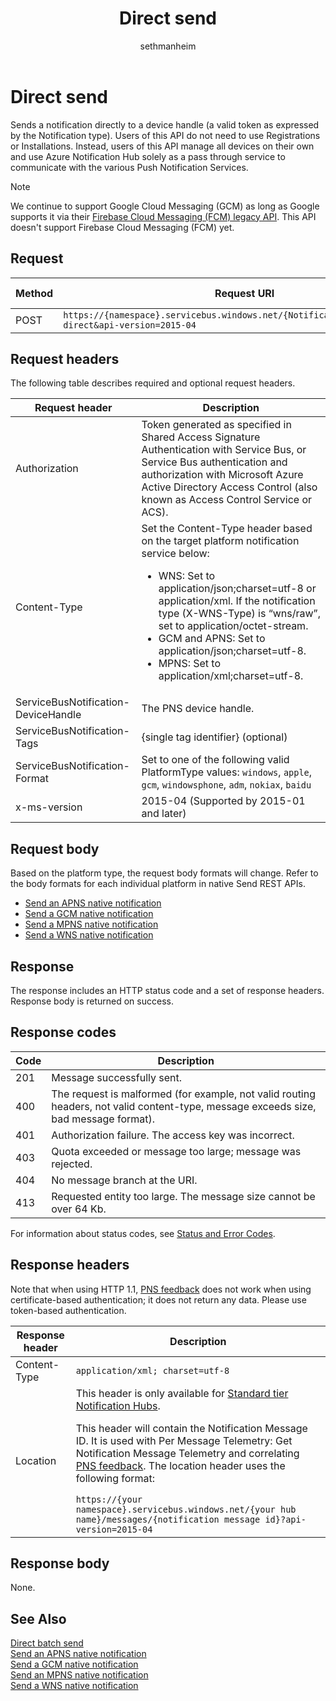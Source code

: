 ﻿---
title: "Direct send"
ms.custom: ""
ms.date: 08/24/2020
ms.reviewer: ""
ms.service: "notification-hubs"
ms.suite: ""
ms.tgt_pltfrm: ""
ms.topic: "reference"
author: "sethmanheim"
ms.author: "sethm"
manager: "femila"

---

# Direct send
Sends a notification directly to a device handle (a valid token as expressed by the Notification type). Users of this API do not need to use Registrations or Installations. Instead, users of this API manage all devices on their own and use Azure Notification Hub solely as a pass through service to communicate with the various Push Notification Services.

>[!NOTE]
> We continue to support Google Cloud Messaging (GCM) as long as Google supports it via their [Firebase Cloud Messaging (FCM) legacy API](https://firebase.google.com/docs/cloud-messaging/http-server-ref). This API doesn't support Firebase Cloud Messaging (FCM) yet. 


## Request

| Method | Request URI | HTTP Version |
| ------ | ----------- | ------------ |
|  POST | `https://{namespace}.servicebus.windows.net/{NotificationHub}/messages/?direct&api-version=2015-04` | HTTP/1.1 |

## Request headers

The following table describes required and optional request headers.

| Request header | Description |
| -------------- | ----------- | 
| Authorization | Token generated as specified in Shared Access Signature Authentication with Service Bus, or Service Bus authentication and authorization with Microsoft Azure Active Directory Access Control (also known as Access Control Service or ACS). |
| Content-Type | Set the Content-Type header based on the target platform notification service below:<ul><li>WNS: Set to application/json;charset=utf-8 or application/xml. If the notification type (X-WNS-Type) is “wns/raw”, set to application/octet-stream.</li><li>GCM and APNS: Set to application/json;charset=utf-8.</li><li>MPNS: Set to application/xml;charset=utf-8.</li></ul> |
| ServiceBusNotification-DeviceHandle | The PNS device handle. |
| ServiceBusNotification-Tags | {single tag identifier} (optional) |
| ServiceBusNotification-Format | Set to one of the following valid PlatformType values: `windows`, `apple`, `gcm`, `windowsphone`, `adm`, `nokiax`, `baidu`
| x-ms-version | 2015-04 (Supported by 2015-01 and later) |

## Request body

Based on the platform type, the request body formats will change. Refer to the body formats for each individual platform in native Send REST APIs.

  - [Send an APNS native notification](send-apns-native-notification.md)
  - [Send a GCM native notification](send-gcm-native-notification.md)
  - [Send a MPNS native notification](send-mpns-native-notification.md)
  - [Send a WNS native notification](send-wns-native-notification.md)

## Response

The response includes an HTTP status code and a set of response headers. Response body is returned on success.

## Response codes
| Code | Description |
| ---- | ----------- | 
| 201 | Message successfully sent. |
| 400 | The request is malformed (for example, not valid routing headers, not valid content-type, message exceeds size, bad message format). |
| 401 | Authorization failure. The access key was incorrect. |
| 403 | Quota exceeded or message too large; message was rejected. |
| 404 | No message branch at the URI. |
| 413 | Requested entity too large. The message size cannot be over 64 Kb. |

For information about status codes, see [Status and Error Codes](/rest/api/storageservices/Common-REST-API-Error-Codes).

## Response headers

Note that when using HTTP 1.1, [PNS feedback](get-pns-feedback.md) does not work when using certificate-based authentication; it does not return any data. Please use token-based authentication.

| Response header | Description |
| --------------- | ----------- | 
| Content-Type | `application/xml; charset=utf-8` | 
| Location | This header is only available for [Standard tier Notification Hubs](https://azure.microsoft.com/pricing/details/notification-hubs/).<p>This header will contain the Notification Message ID. It is used with Per Message Telemetry: Get Notification Message Telemetry and correlating [PNS feedback](get-pns-feedback.md). The location header uses the following format:</p>`https://{your namespace}.servicebus.windows.net/{your hub name}/messages/{notification message id}?api-version=2015-04`

## Response body

None.

## See Also
[Direct batch send](direct-batch-send.md)  
[Send an APNS native notification](send-apns-native-notification.md)  
[Send a GCM native notification](send-gcm-native-notification.md)  
[Send an MPNS native notification](send-mpns-native-notification.md)  
[Send a WNS native notification](send-wns-native-notification.md)


